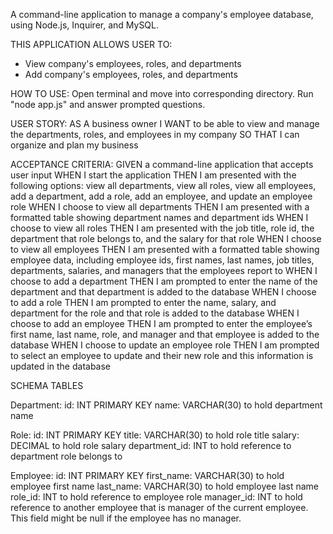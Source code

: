 A command-line application to manage a company's employee database, using Node.js, Inquirer, and MySQL.

THIS APPLICATION ALLOWS USER TO:
- View company's employees, roles, and departments
- Add company's employees, roles, and departments

HOW TO USE:
Open terminal and move into corresponding directory. Run "node app.js" and answer prompted questions.

USER STORY:
AS A business owner
I WANT to be able to view and manage the departments, roles, and employees in my company
SO THAT I can organize and plan my business

ACCEPTANCE CRITERIA:
GIVEN a command-line application that accepts user input
WHEN I start the application
THEN I am presented with the following options: view all departments, view all roles, view all employees, add a department, add a role, add an employee, and update an employee role
WHEN I choose to view all departments
THEN I am presented with a formatted table showing department names and department ids
WHEN I choose to view all roles
THEN I am presented with the job title, role id, the department that role belongs to, and the salary for that role
WHEN I choose to view all employees
THEN I am presented with a formatted table showing employee data, including employee ids, first names, last names, job titles, departments, salaries, and managers that the employees report to
WHEN I choose to add a department
THEN I am prompted to enter the name of the department and that department is added to the database
WHEN I choose to add a role
THEN I am prompted to enter the name, salary, and department for the role and that role is added to the database
WHEN I choose to add an employee
THEN I am prompted to enter the employee’s first name, last name, role, and manager and that employee is added to the database
WHEN I choose to update an employee role
THEN I am prompted to select an employee to update and their new role and this information is updated in the database


SCHEMA TABLES

Department:
id: INT PRIMARY KEY
name: VARCHAR(30) to hold department name

Role:
id: INT PRIMARY KEY
title: VARCHAR(30) to hold role title
salary: DECIMAL to hold role salary
department_id: INT to hold reference to department role belongs to

Employee:
id: INT PRIMARY KEY
first_name: VARCHAR(30) to hold employee first name
last_name: VARCHAR(30) to hold employee last name
role_id: INT to hold reference to employee role
manager_id: INT to hold reference to another employee that is 
manager of the current employee. This field might be null if the employee has no manager.

